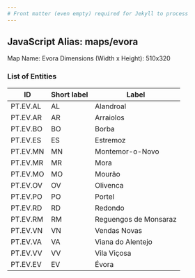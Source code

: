 ```yaml
---
# Front matter (even empty) required for Jekyll to process
---
```


## JavaScript Alias: maps/evora

Map Name: Evora
Dimensions (Width x Height): 510x320





### List of Entities

ID | Short label | Label
---|---|---|
PT.EV.AL|AL|Alandroal
PT.EV.AR|AR|Arraiolos
PT.EV.BO|BO|Borba
PT.EV.ES|ES|Estremoz
PT.EV.MN|MN|Montemor-o-Novo
PT.EV.MR|MR|Mora
PT.EV.MO|MO|Mourão
PT.EV.OV|OV|Olivenca
PT.EV.PO|PO|Portel
PT.EV.RD|RD|Redondo
PT.EV.RM|RM|Reguengos de Monsaraz
PT.EV.VN|VN|Vendas Novas
PT.EV.VA|VA|Viana do Alentejo
PT.EV.VV|VV|Vila Viçosa
PT.EV.EV|EV|Évora

